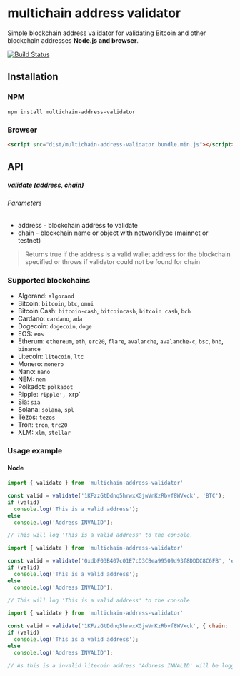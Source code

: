 # multichain address validator
Simple blockchain address validator for validating Bitcoin and other blockchain addresses **Node.js and browser**.

[![Build Status](https://travis-ci.org/christsim/multicoin-address-validator.svg?branch=master)](https://travis-ci.org/christsim/multicoin-address-validator)

## Installation

### NPM
```
npm install multichain-address-validator
```

### Browser
```html
<script src="dist/multichain-address-validator.bundle.min.js"></script>
```

## API

##### validate (address, chain)

###### Parameters
* address - blockchain address to validate
* chain - blockchain name or object with networkType (mainnet or testnet)

> Returns true if the address is a valid wallet address for the blockchain specified or throws if validator could not be found for chain

### Supported blockchains

* Algorand: `algorand`
* Bitcoin: `bitcoin`, `btc`, `omni`
* Bitcoin Cash: `bitcoin-cash`, `bitcoincash`, `bitcoin cash`, `bch`
* Cardano: `cardano`, `ada`
* Dogecoin: `dogecoin`, `doge`
* EOS: `eos`
* Etherum: `ethereum`, `eth`, `erc20`, `flare`, `avalanche`, `avalanche-c`, `bsc`, `bnb`, `binance`
* Litecoin: `litecoin`, `ltc`
* Monero: `monero`
* Nano: `nano`
* NEM: `nem`
* Polkadot: `polkadot`
* Ripple: `ripple', `xrp`
* Sia: `sia`
* Solana: `solana`, `spl`
* Tezos: `tezos`
* Tron: `tron`, `trc20`
* XLM: `xlm`, `stellar`

### Usage example

#### Node
```javascript
import { validate } from 'multichain-address-validator'

const valid = validate('1KFzzGtDdnq5hrwxXGjwVnKzRbvf8WVxck', 'BTC');
if (valid)
  console.log('This is a valid address');
else
  console.log('Address INVALID');

// This will log 'This is a valid address' to the console.
```

```javascript
import { validate } from 'multichain-address-validator'

const valid = validate('0xdbF03B407c01E7cD3CBea99509d93f8DDDC8C6FB', 'ethereum');
if (valid)
  console.log('This is a valid address');
else
  console.log('Address INVALID');

// This will log 'This is a valid address' to the console.
```

```javascript
import { validate } from 'multichain-address-validator'

const valid = validate('1KFzzGtDdnq5hrwxXGjwVnKzRbvf8WVxck', { chain: 'litecoin', networkType: 'testnet' });
if (valid)
  console.log('This is a valid address');
else
  console.log('Address INVALID');

// As this is a invalid litecoin address 'Address INVALID' will be logged to console.
```

